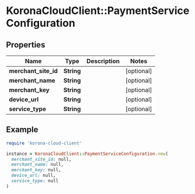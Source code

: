 # KoronaCloudClient::PaymentServiceConfiguration

## Properties

| Name | Type | Description | Notes |
| ---- | ---- | ----------- | ----- |
| **merchant_site_id** | **String** |  | [optional] |
| **merchant_name** | **String** |  | [optional] |
| **merchant_key** | **String** |  | [optional] |
| **device_url** | **String** |  | [optional] |
| **service_type** | **String** |  | [optional] |

## Example

```ruby
require 'korona-cloud-client'

instance = KoronaCloudClient::PaymentServiceConfiguration.new(
  merchant_site_id: null,
  merchant_name: null,
  merchant_key: null,
  device_url: null,
  service_type: null
)
```

